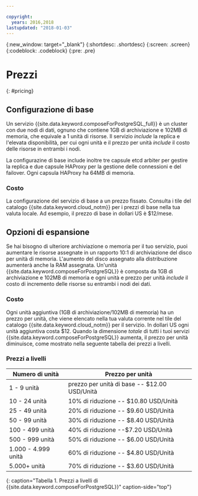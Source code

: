 ```yaml
---

copyright:
  years: 2016,2018
lastupdated: "2018-01-03"
---
```


{:new_window: target="_blank"}
{:shortdesc: .shortdesc}
{:screen: .screen}
{:codeblock: .codeblock}
{:pre: .pre}

# Prezzi
{: #pricing}

## Configurazione di base
Un servizio {{site.data.keyword.composeForPostgreSQL_full}} è un cluster con due nodi di dati, ognuno che contiene 1GB di archiviazione e 102MB di memoria, che equivale a 1 unità di risorse. Il servizio _include_ la replica e l'elevata disponibilità, per cui ogni unità e il prezzo per unità _include_ il costo delle risorse in entrambi i nodi.

La configurazine di base include inoltre tre capsule etcd arbiter per gestire la replica e due capsule HAProxy per la gestione delle connessioni e del failover. Ogni capsula HAProxy ha 64MB di memoria.

### Costo
La configurazione del servizio di base a un prezzo fissato. Consulta i tile del catalogo {{site.data.keyword.cloud_notm}} per i prezzi di base nella tua valuta locale. Ad esempio, il prezzo di base in dollari US è $12/mese.

## Opzioni di espansione
Se hai bisogno di ulteriore archiviazione o memoria per il tuo servizio, puoi aumentare le risorse assegnate in un rapporto 10:1 di archiviazione del disco per unità di memoria. L'aumento del disco assegnato alla distribuzione aumenterà anche la RAM assegnata. Un'unità {{site.data.keyword.composeForPostgreSQL}} è composta da 1GB di archiviazione e 102MB di memoria e ogni unità e prezzo per unità _include_ il costo di incremento delle risorse su entrambi i nodi dei dati.

### Costo
Ogni unità aggiuntiva (1GB di archiviazione/102MB di memoria) ha un prezzo per unità, che viene elencato nella tua valuta corrente nel tile del catalogo {{site.data.keyword.cloud_notm}} per il servizio. In dollari US ogni unità aggiuntiva costa $12. Quando la dimensione _totale_ di tutti i tuoi servizi {{site.data.keyword.composeForPostgreSQL}} aumenta, il prezzo per unità diminuisce, come mostrato nella seguente tabella dei prezzi a livelli.

### Prezzi a livelli
Numero di unità|Prezzo per unità
----------|-----------
1 - 9 unità|prezzo per unità di base -- $12.00 USD/Unità
10 - 24 unità|10% di riduzione -- $10.80 USD/Unità
25 - 49 unità|20% di riduzione -- $9.60 USD/Unità
50 - 99 unità|30% di riduzione -- $8.40 USD/Unità
100 - 499 unità|40% di riduzione --$7.20 USD/Unità
500 - 999 unità|50% di riduzione -- $6.00 USD/Unità
1.000 - 4.999 unità|60% di riduzione -- $4.80 USD/Unità
5.000+ unità|70% di riduzione -- $3.60 USD/Unità
{: caption="Tabella 1. Prezzi a livelli di {{site.data.keyword.composeForPostgreSQL}}" caption-side="top"}
